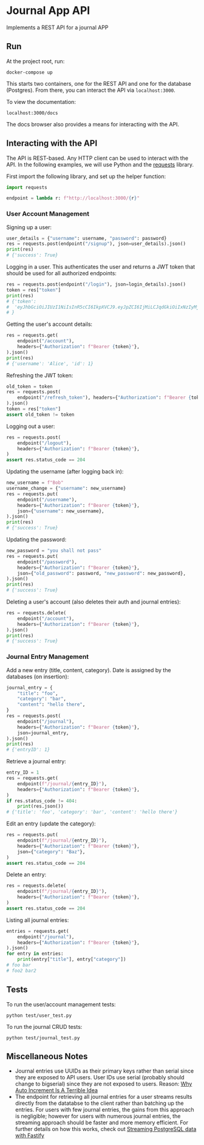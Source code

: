 # Journal App API

Implements a REST API for a journal APP

## Run

At the project root, run:

```
docker-compose up
```

This starts two containers, one for the REST API and one for the database
(Postgres). From there, you can interact the API via `localhost:3000`.

To view the documentation:

```
localhost:3000/docs
```

The docs browser also provides a means for interacting with the API.

## Interacting with the API

The API is REST-based. Any HTTP client can be used to interact with the API. In
the following examples, we will use Python and the
[requests](https://pypi.org/project/requests/) library.

First import the following library, and set up the helper function:

```python
import requests

endpoint = lambda r: f"http://localhost:3000/{r}"
```

### User Account Management

Signing up a user:

```python
user_details = {"username": username, "password": password}
res = requests.post(endpoint("/signup"), json=user_details).json()
print(res)
# {'success': True}
```

Logging in a user. This authenticates the user and returns a JWT token that
should be used for all authorized endpoints:

```python
res = requests.post(endpoint("/login"), json=login_details).json()
token = res["token"]
print(res)
# {'token': 
#  'eyJhbGciOiJIUzI1NiIsInR5cCI6IkpXVCJ9.eyJpZCI6IjMiLCJqdGkiOiIxNzIyMjY5NDMzNDIzIiwiaWF0IjoxNzIyMjY5NDMzfQ.pZXfpeGUL22xWsyLjpOG-_UiWvTyAQipVE3SiPwnt88'
# }
```

Getting the user's account details:

```python
res = requests.get(
    endpoint("/account"),
    headers={"Authorization": f"Bearer {token}"},
).json()
print(res)
# {'username': 'Alice', 'id': 1}
```

Refreshing the JWT token:

```python
old_token = token
res = requests.post(
    endpoint("/refresh_token"), headers={"Authorization": f"Bearer {token}"}
).json()
token = res["token"]
assert old_token != token
```

Logging out a user:

```python
res = requests.post(
    endpoint("/logout"),
    headers={"Authorization": f"Bearer {token}"},
)
assert res.status_code == 204
```

Updating the username (after logging back in):

```python
new_username = f"Bob"
username_change = {"username": new_username}
res = requests.put(
    endpoint("/username"),
    headers={"Authorization": f"Bearer {token}"},
    json={"username": new_username},
).json()
print(res)
# {'success': True}
```

Updating the password:

```python
new_password = "you shall not pass"
res = requests.put(
    endpoint("/password"),
    headers={"Authorization": f"Bearer {token}"},
    json={"old_password": password, "new_password": new_password},
).json()
print(res)
# {'success': True}
```

Deleting a user's account (also deletes their auth and journal entries):

```python
res = requests.delete(
    endpoint("/account"),
    headers={"Authorization": f"Bearer {token}"},
).json()
print(res)
# {'success': True}
```

### Journal Entry Management

Add a new entry (title, content, category). Date is assigned by the databases
(on insertion):

```python
journal_entry = {
    "title": "foo",
    "category": "bar",
    "content": "hello there",
}
res = requests.post(
    endpoint("/journal"),
    headers={"Authorization": f"Bearer {token}"},
    json=journal_entry,
).json()
print(res)
# {'entryID': 1}
```

Retrieve a journal entry:

```python
entry_ID = 1
res = requests.get(
    endpoint(f"/journal/{entry_ID}"),
    headers={"Authorization": f"Bearer {token}"},
)
if res.status_code != 404:
    print(res.json())
# {'title': 'foo', 'category': 'bar', 'content': 'hello there'}
```

Edit an entry (update the category):

```python
res = requests.put(
    endpoint(f"/journal/{entry_ID}"),
    headers={"Authorization": f"Bearer {token}"},
    json={"category": "Baz"},
)
assert res.status_code == 204
```

Delete an entry:

```python
res = requests.delete(
    endpoint(f"/journal/{entry_ID}"),
    headers={"Authorization": f"Bearer {token}"},
)
assert res.status_code == 204
```

Listing all journal entries:

```python
entries = requests.get(
    endpoint("/journal"),
    headers={"Authorization": f"Bearer {token}"},
).json()
for entry in entries:
    print(entry["title"], entry["category"])
# foo bar
# foo2 bar2
```

## Tests

To run the user/account management tests:

```
python test/user_test.py
```

To run the journal CRUD tests:

```
python test/journal_test.py
```

## Miscellaneous Notes

- Journal entries use UUIDs as their primary keys rather than serial since they
  are exposed to API users. User IDs use serial (probably should change to
  bigserial) since they are not exposed to users. Reason:
  [Why Auto Increment Is A Terrible Idea](https://www.clever-cloud.com/blog/engineering/2015/05/20/why-auto-increment-is-a-terrible-idea/)
- The endpoint for retrieving all journal entries for a user streams results
  directly from the datatabse to the client rather than batching up the entries.
  For users with few journal entries, the gains from this approach is
  negligible; however for users with numerous journal entries, the streaming
  approach should be faster and more memory efficient. For further details on
  how this works, check out
  [Streaming PostgreSQL data with Fastify](https://backend.cafe/streaming-postgresql-data-with-fastify)
